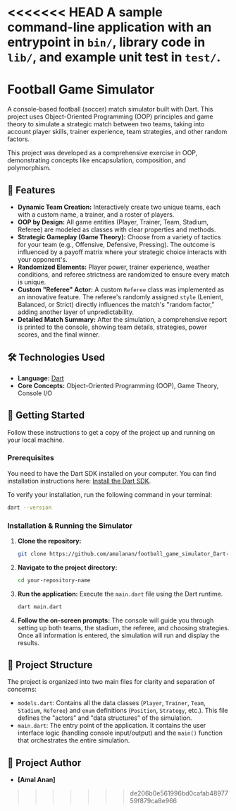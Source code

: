 <<<<<<< HEAD
A sample command-line application with an entrypoint in `bin/`, library code
in `lib/`, and example unit test in `test/`.
=======
# Football Game Simulator

A console-based football (soccer) match simulator built with Dart. This project uses Object-Oriented Programming (OOP) principles and game theory to simulate a strategic match between two teams, taking into account player skills, trainer experience, team strategies, and other random factors.

This project was developed as a comprehensive exercise in OOP, demonstrating concepts like encapsulation, composition, and polymorphism.


## 🌟 Features

*   **Dynamic Team Creation:** Interactively create two unique teams, each with a custom name, a trainer, and a roster of players.
*   **OOP by Design:** All game entities (Player, Trainer, Team, Stadium, Referee) are modeled as classes with clear properties and methods.
*   **Strategic Gameplay (Game Theory):** Choose from a variety of tactics for your team (e.g., Offensive, Defensive, Pressing). The outcome is influenced by a payoff matrix where your strategic choice interacts with your opponent's.
*   **Randomized Elements:** Player power, trainer experience, weather conditions, and referee strictness are randomized to ensure every match is unique.
*   **Custom "Referee" Actor:** A custom `Referee` class was implemented as an innovative feature. The referee's randomly assigned `style` (Lenient, Balanced, or Strict) directly influences the match's "random factor," adding another layer of unpredictability.
*   **Detailed Match Summary:** After the simulation, a comprehensive report is printed to the console, showing team details, strategies, power scores, and the final winner.

## 🛠️ Technologies Used

*   **Language:** [Dart](https://dart.dev/ )
*   **Core Concepts:** Object-Oriented Programming (OOP), Game Theory, Console I/O

## 🚀 Getting Started

Follow these instructions to get a copy of the project up and running on your local machine.

### Prerequisites

You need to have the Dart SDK installed on your computer. You can find installation instructions here: [Install the Dart SDK](https://dart.dev/get-dart ).

To verify your installation, run the following command in your terminal:
```sh
dart --version
```

### Installation & Running the Simulator

1.  **Clone the repository:**
    ```sh
    git clone https://github.com/amalanan/football_game_simulator_Dart-Project-/
    ```

2.  **Navigate to the project directory:**
    ```sh
    cd your-repository-name
    ```

3.  **Run the application:**
    Execute the `main.dart` file using the Dart runtime.
    ```sh
    dart main.dart
    ```

4.  **Follow the on-screen prompts:**
    The console will guide you through setting up both teams, the stadium, the referee, and choosing strategies. Once all information is entered, the simulation will run and display the results.

## 📂 Project Structure

The project is organized into two main files for clarity and separation of concerns:

*   `models.dart`: Contains all the data classes (`Player`, `Trainer`, `Team`, `Stadium`, `Referee`) and `enum` definitions (`Position`, `Strategy`, etc.). This file defines the "actors" and "data structures" of the simulation.
*   `main.dart`: The entry point of the application. It contains the user interface logic (handling console input/output) and the `main()` function that orchestrates the entire simulation.

## 📝 Project Author

*   **[Amal Anan]** 

>>>>>>> de206b0e561996bd0cafab4897759f879ca8e966
